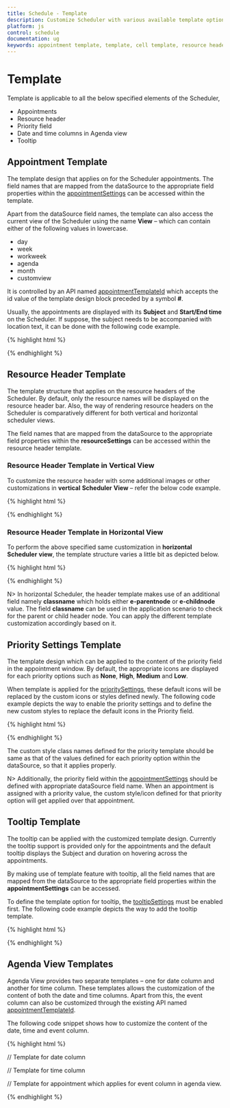 ```yaml
---
title: Schedule - Template
description: Customize Scheduler with various available template options
platform: js
control: schedule
documentation: ug
keywords: appointment template, template, cell template, resource header 
---
```

# Template

Template is applicable to all the below specified elements of the Scheduler,

* Appointments
* Resource header
* Priority field
* Date and time columns in Agenda view
* Tooltip

## Appointment Template


The template design that applies on for the Scheduler appointments. The field names that are mapped from the dataSource to the appropriate field properties within the [appointmentSettings](/js/api/ejschedule#members:appointmentsettings) can be accessed within the template.

Apart from the dataSource field names, the template can also access the current view of the Scheduler using the name **View** – which can contain either of the following values in lowercase. 

* day
* week
* workweek
* agenda
* month
* customview

It is controlled by an API named [appointmentTemplateId](/js/api/ejschedule#members:appointmenttemplateid) which accepts the id value of the template design block preceded by a symbol **#**.

Usually, the appointments are displayed with its **Subject** and **Start/End time** on the Scheduler. If suppose, the subject needs to be accompanied with location text, it can be done with the following code example.

{% highlight html %}

<!--Container for ejScheduler widget-->
<div id="Schedule1"></div>

<script id="apptemplate" type="text/x-jsrender">
	{{if View !== "agenda"}}
		<div style="height:100%; background-color:orange; margin-left: 5px;">
			<div style="margin-left: 2px;">{{:Subject}}</div>
			<div style="margin-left: 2px;">{{:Location}}</div>
		</div>
	{{else}}
		<div>{{:Subject}}, {{:Location}}</div>
	{{/if}}
</script>

<script type="text/javascript">
	$(function () {
		$("#Schedule1").ejSchedule({
			currentDate: new Date(2015, 11, 2),
			appointmentTemplateId: "#apptemplate",
			appointmentSettings: {
				dataSource: [{
					Id: 100,
					Subject: "Wild Discovery",
					StartTime: new Date(2015, 11, 2, 9, 00),
					EndTime: new Date(2015, 11, 2, 10, 30),
					Location: "CHINA"
				}]
			}
		});
	});
</script>

{% endhighlight %}

## Resource Header Template

The template structure that applies on the resource headers of the Scheduler. By default, only the resource names will be displayed on the resource header bar. Also, the way of rendering resource headers on the Scheduler is comparatively different for both vertical and horizontal scheduler views. 

The field names that are mapped from the dataSource to the appropriate field properties within the **resourceSettings** can be accessed within the resource header template.

### Resource Header Template in Vertical View

To customize the resource header with some additional images or other customizations in **vertical** **Scheduler** **View** – refer the below code example.

{% highlight html %}

<!--Container for ejScheduler widget-->
<div id="Schedule1"></div>

<script id="resTemplate" type="text/x-jsrender">
	<div style="height:100%">
		<div style="width:15px;height:15px;margin-left:275px;margin-top:2px;float:left;background:{{:ResourceColor}};"></div><div style="float:left;margin-left:5px;">{{:ResourceText}}</div> 
	</div>
</script>

<script type="text/javascript">
	$(function () {
		$("#Schedule1").ejSchedule({
			width: "100%",
			currentDate: new Date(2015, 04, 05),
			resourceHeaderTemplateId: "#resTemplate",
			group: {
				resources: ["Rooms"]
			},
			resources: [{
				field: "roomId",
				title: "Room",
				name: "Rooms", allowMultiple: false,
				resourceSettings: { dataSource: [
					{ ResourceText: "ROOM1", id: 1, ResourceColor: "orange" },
					{ ResourceText: "ROOM2", id: 2, ResourceColor: "#56ca85"}],
					text: "ResourceText", id: "id", color: "ResourceColor"
				}
			}],
			appointmentSettings: {
				resourceFields: "roomId",
				dataSource: [{
					Id: 101,
					Subject: "Talk with Nature",
					StartTime: new Date(2015, 11, 5, 10, 00),
					EndTime: new Date(2015, 11, 5, 11, 00),
					roomId: 2
				}]
			}
		});
	});
</script>

{% endhighlight %}

### Resource Header Template in Horizontal View

To perform the above specified same customization in **horizontal** **Scheduler** **view**, the template structure varies a little bit as depicted below.

{% highlight html %}

<!--Container for ejScheduler widget-->
<div id="Schedule1"></div>

<script id="resTemplate" type="text/x-jsrender">
	<div style="height:100%">
		<div style="width:15px;height:15px;margin-right:5px;margin-top:2px;float:left;background:{{:ResColor}};"></div><div>{{:ResText}}</div> 
	</div>
</script>

<script type="text/javascript">
	$(function () {
		$("#Schedule1").ejSchedule({
			width: "100%", height: "500px",
			currentDate: new Date(2015, 04, 05), orientation: "horizontal",
			resourceHeaderTemplateId: "#resTemplate",
			group: {
				resources: ["Rooms"]
			},
			resources: [{
				field: "roomId",
				title: "Room",
				name: "Rooms", allowMultiple: false,
				resourceSettings: { dataSource: [
					{ ResText: "ROOM1", id: 1, ResColor: "orange" },
					{ ResText: "ROOM2", id: 2, ResColor: "#56ca85"}],
					text: "ResText", id: "id", color: "ResColor"
				}
			}],
			appointmentSettings: {
				resourceFields: "roomId",
				dataSource: [{
					Id: 101,
					Subject: "Talk with Nature",
					StartTime: new Date(2015, 11, 5, 10, 00),
					EndTime: new Date(2015, 11, 5, 11, 00),
					roomId: 2
				}]
			}
		});
	});
</script>

{% endhighlight %}

N> In horizontal Scheduler, the header template makes use of an additional field namely **classname** which holds either **e-parentnode** or **e-childnode** value. The field **classname** can be used in the application scenario to check for the parent or child header node. You can apply the different template customization accordingly based on it.

## Priority Settings Template

The template design which can be applied to the content of the priority field in the appointment window. By default, the appropriate icons are displayed for each priority options such as **None**, **High**, **Medium** and **Low**. 

When template is applied for the [prioritySettings](/js/api/ejschedule#members:prioritysettings), these default icons will be replaced by the custom icons or styles defined newly. The following code example depicts the way to enable the priority settings and to define the new custom styles to replace the default icons in the Priority field.

{% highlight html %}

<!--Container for ejScheduler widget-->
<div id="Schedule1"></div>

<style type="text/css">
	.critical,
	.ultracritical,
	.none {
		height: 13px;
		width: 13px;
		float: left;
		margin-right: 4px;
		background-repeat: no-repeat;
		background-size: 60px;
		padding: 1px;
		margin-top: 2px;
	}

	.critical {
		background-color: orange;
		background-position: -13px;
	}

	.ultracritical {
		background-color: #56ca85;
		background-position: -59px;
	}

</style>

<script type="text/javascript">
	$(function () {
		$("#Schedule1").ejSchedule({
			currentDate: new Date(2015, 11, 2),
			prioritySettings: {
				enable: true,
				template: "<div class='${value}'></div>",
				dataSource:
					[{ text: "None", id: 1, value: "none" },
					 { text: "Critical", id: 2, value: "critical" },
					 { text: "Ultra Critical", id: 3, value: "ultracritical"}]
			},
			appointmentSettings: {
				priority: "Priority",
				dataSource: [{
					Id: 100,
					Subject: "Wild Discovery",
					StartTime: new Date(2015, 11, 2, 9, 00),
					EndTime: new Date(2015, 11, 2, 10, 30),
					Location: "CHINA",
					Priority: "critical"
				}]
			}
		});
	});
</script>

{% endhighlight %}

The custom style class names defined for the priority template should be same as that of the values defined for each priority option within the dataSource, so that it applies properly.

N> Additionally, the priority field within the [appointmentSettings](/js/api/ejschedule#members:appointmentsettings) should be defined with appropriate dataSource field name. When an appointment is assigned with a priority value, the custom style/icon defined for that priority option will get applied over that appointment.

## Tooltip Template

The tooltip can be applied with the customized template design. Currently the tooltip support is provided only for the appointments and the default tooltip displays the Subject and duration on hovering across the appointments. 

By making use of template feature with tooltip, all the field names that are mapped from the dataSource to the appropriate field properties within the **appointmentSettings** can be accessed.

To define the template option for tooltip, the [tooltipSettings](/js/api/ejschedule#members:tooltipsettings) must be enabled first. The following code example depicts the way to add the tooltip template.

{% highlight html %}

<!--Container for ejScheduler widget-->
<div id="Schedule1"></div>

<script id="tooltipTemplate" type="text/x-jsrender">
	<div style="width:145px">
		<div style="padding-top:3px;">
			<div style="float:left; font:13px Segoe UI; font-weight:bold;">Subject&nbsp;&nbsp;:&nbsp;</div>
			<div style="padding-top:2px; font:12px Segoe UI SemiBold;">{{:Subject}}</div>
		</div>
		<div style="padding-top:3px">
			<div style="float:left; font:13px Segoe UI; font-weight:bold;">Location:&nbsp;</div>
			<div style="padding-top:2px; font:12px Segoe UI SemiBold;">{{:Location}}</div>
		</div>
	</div>
</script>

<script type="text/javascript">
	$(function () {
		$("#Schedule1").ejSchedule({
			currentDate: new Date(2015, 11, 2),
			tooltipSettings: {
				enable: true,
				template: "#tooltipTemplate"
			},
			appointmentSettings: {
				dataSource: [{
					Id: 100,
					Subject: "Wild Discovery",
					StartTime: new Date(2015, 11, 2, 9, 00),
					EndTime: new Date(2015, 11, 2, 10, 30),
					Location: "CHINA"
				}]
			}
		});
	});
</script>

{% endhighlight %}

## Agenda View Templates

Agenda View provides two separate templates – one for date column and another for time column. These templates allows the customization of the content of both the date and time columns. Apart from this, the event column can also be customized through the existing API named [appointmentTemplateId](/js/api/ejschedule#members:appointmenttemplateid).

The following code snippet shows how to customize the content of the date, time and event column.

{% highlight html %}

<!--Container for ejScheduler widget-->
<div id="Schedule1"></div>

// Template for date column
<script id="datetemplate" type="text/x-jsrender">
	<div style="height:100%">
		<div>
			<div>{{:~dateDisplay(StartTime)}}</div>
		</div>
	</div>
</script>

// Template for time column
<script id="timetemplate" type="text/x-jsrender">
	<div style="height:100%">
		<div>
			<div>{{:~timeDisplay(StartTime)}}</div>
		</div>
	</div>
</script>

// Template for appointment which applies for event column in agenda view.
<script id="apptemplate" type="text/x-jsrender">
	{{if View !== "agenda"}}
		<div style="height:100%; background-color:orange; margin-left: 5px;">
			<div style="margin-left: 2px;">{{:Subject}}</div>
			<div style="margin-left: 2px;">{{:Location}}</div>
		</div>
	{{else}}
		<div>{{:Subject}}, {{:Location}}</div>
	{{/if}}
</script>

<script type="text/javascript">
	function _getDate(date) {
		var dateCol = new Date(date);
		return dateCol.toDateString();
	}

	function _getTime(date) {
		var time = new Date(date);
		return time.toLocaleTimeString();
	}

	//Here, used the helper function to get the date and time value part from the StartTime.
	$.views.helpers({ dateDisplay: _getDate, timeDisplay: _getTime });

	$(function () {
		$("#Schedule1").ejSchedule({
			currentDate: new Date(2015, 11, 2),
			appointmentTemplateId: "#apptemplate",
			agendaViewSettings: {
				dateColumnTemplateId: "#datetemplate",
				timeColumnTemplateId: "#timetemplate"
			},
			appointmentSettings: {
				dataSource: [{
					Id: 100,
					Subject: "Wild Discovery",
					StartTime: new Date(2015, 11, 2, 9, 00),
					EndTime: new Date(2015, 11, 2, 10, 30),
					Location: "CHINA"
				}]
			}
		});
	});
</script>

{% endhighlight %}

